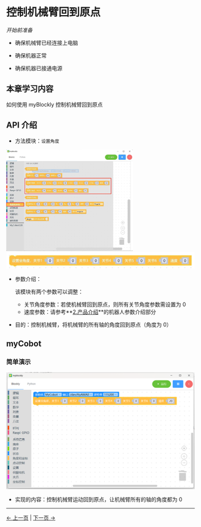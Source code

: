 # 控制机械臂回到原点

<i>开始前准备</i>

- 确保机械臂已经连接上电脑

- 确保机器正常

- 确保机器已接通电源

## 本章学习内容

如何使用 myBlockly 控制机械臂回到原点

## API 介绍

- 方法模块：`设置角度`

<img src="img/myblockly/回到原点1.jpg" style="zoom:33%;" />

<img src="img/myblockly/回到原点2.jpg" style="zoom: 50%;" />

- 参数介绍：

  该模块有两个参数可以调整：

  - 关节角度参数：若使机械臂回到原点，则所有关节角度参数需设置为 0
  - 速度参数：请参考**[2.产品介绍](https://docs.elephantrobotics.com/docs/gitbook/2-serialproduct/2-buy.html)**的机器人参数介绍部分

- 目的：控制机械臂，将机械臂的所有轴的角度回到原点（角度为 0）

## myCobot

### 简单演示

<img src="img/myblockly/回到原点demo1.jpg" style="zoom: 50%;" />

- 实现的内容：控制机械臂运动回到原点，让机械臂所有的轴的角度都为 0

---

[← 上一页](../320pi/4-ControlRGB.md) | [下一页 →](../320pi/6-ControlSingleJoint.md)
